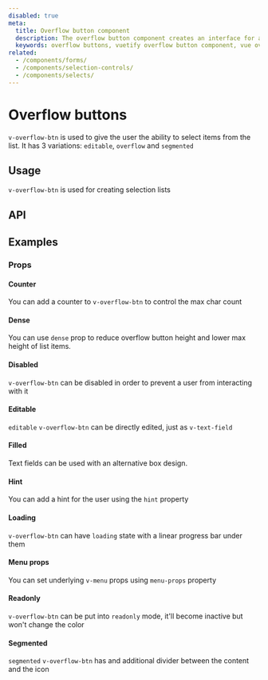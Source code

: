 ```yaml
---
disabled: true
meta:
  title: Overflow button component
  description: The overflow button component creates an interface for a select that contains additional features and functionality.
  keywords: overflow buttons, vuetify overflow button component, vue overflow button component
related:
  - /components/forms/
  - /components/selection-controls/
  - /components/selects/
---
```


# Overflow buttons

`v-overflow-btn` is used to give the user the ability to select items from the list. It has 3 variations: `editable`, `overflow` and `segmented`

<PromotedEntry />

## Usage

`v-overflow-btn` is used for creating selection lists

<ExamplesUsage name="v-overflow-btn" />

## API

<ApiInline />

## Examples

### Props

#### Counter

You can add a counter to `v-overflow-btn` to control the max char count

<ExamplesExample file="v-overflow-btn/prop-counter" />

#### Dense

You can use `dense` prop to reduce overflow button height and lower max height of list items.

<ExamplesExample file="v-overflow-btn/prop-dense" />

#### Disabled

`v-overflow-btn` can be disabled in order to prevent a user from interacting with it

<ExamplesExample file="v-overflow-btn/prop-disabled" />

#### Editable

`editable` `v-overflow-btn` can be directly edited, just as `v-text-field`

<ExamplesExample file="v-overflow-btn/prop-editable" />

#### Filled

Text fields can be used with an alternative box design.

<ExamplesExample file="v-overflow-btn/prop-filled" />

#### Hint

You can add a hint for the user using the `hint` property

<ExamplesExample file="v-overflow-btn/prop-hint" />

#### Loading

`v-overflow-btn` can have `loading` state with a linear progress bar under them

<ExamplesExample file="v-overflow-btn/prop-loading" />

#### Menu props

You can set underlying `v-menu` props using `menu-props` property

<ExamplesExample file="v-overflow-btn/prop-menu-props" />

#### Readonly

`v-overflow-btn` can be put into `readonly` mode, it'll become inactive but won't change the color

<ExamplesExample file="v-overflow-btn/prop-readonly" />

#### Segmented

`segmented` `v-overflow-btn` has and additional divider between the content and the icon

<ExamplesExample file="v-overflow-btn/prop-segmented" />
